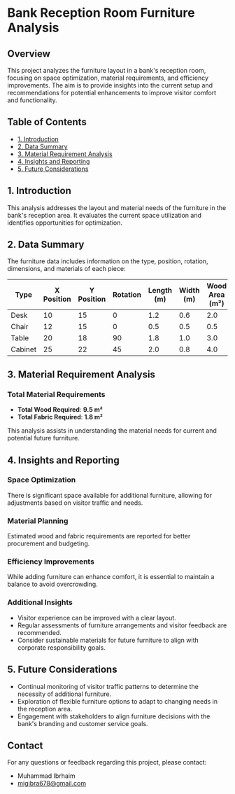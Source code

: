 # Bank Reception Room Furniture Analysis

## Overview
This project analyzes the furniture layout in a bank's reception room, focusing on space optimization, material requirements, and efficiency improvements. The aim is to provide insights into the current setup and recommendations for potential enhancements to improve visitor comfort and functionality.

## Table of Contents
- [1. Introduction](#1-introduction)
- [2. Data Summary](#2-data-summary)
- [3. Material Requirement Analysis](#3-material-requirement-analysis)
- [4. Insights and Reporting](#4-insights-and-reporting)
- [5. Future Considerations](#5-future-considerations)

## 1. Introduction
This analysis addresses the layout and material needs of the furniture in the bank's reception area. It evaluates the current space utilization and identifies opportunities for optimization.

## 2. Data Summary
The furniture data includes information on the type, position, rotation, dimensions, and materials of each piece:

| Type    | X Position | Y Position | Rotation | Length (m) | Width (m) | Wood Area (m²) | Fabric Area (m²) |
|---------|------------|------------|----------|-------------|-----------|------------------|-------------------|
| Desk    | 10         | 15         | 0        | 1.2         | 0.6       | 2.0              | 1.0               |
| Chair   | 12         | 15         | 0        | 0.5         | 0.5       | 0.5              | 0.8               |
| Table   | 20         | 18         | 90       | 1.8         | 1.0       | 3.0              | 0.0               |
| Cabinet | 25         | 22         | 45       | 2.0         | 0.8       | 4.0              | 0.0               |

## 3. Material Requirement Analysis
### Total Material Requirements
- **Total Wood Required**: **9.5 m²**
- **Total Fabric Required**: **1.8 m²**

This analysis assists in understanding the material needs for current and potential future furniture.

## 4. Insights and Reporting
### Space Optimization
There is significant space available for additional furniture, allowing for adjustments based on visitor traffic and needs.

### Material Planning
Estimated wood and fabric requirements are reported for better procurement and budgeting.

### Efficiency Improvements
While adding furniture can enhance comfort, it is essential to maintain a balance to avoid overcrowding.

### Additional Insights
- Visitor experience can be improved with a clear layout.
- Regular assessments of furniture arrangements and visitor feedback are recommended.
- Consider sustainable materials for future furniture to align with corporate responsibility goals.

## 5. Future Considerations
- Continual monitoring of visitor traffic patterns to determine the necessity of additional furniture.
- Exploration of flexible furniture options to adapt to changing needs in the reception area.
- Engagement with stakeholders to align furniture decisions with the bank's branding and customer service goals.

## Contact
For any questions or feedback regarding this project, please contact:
- Muhammad Ibrhaim
- migibra678@gmail.com
